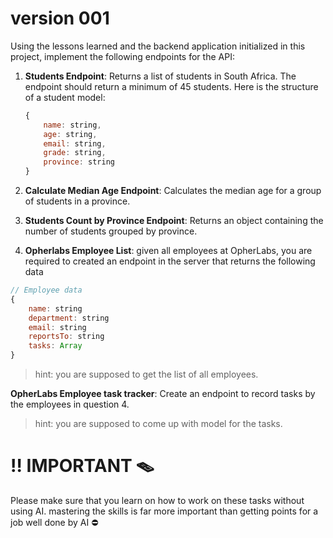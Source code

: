 #  version 001

Using the lessons learned and the backend application initialized in this project, implement the following endpoints for the API:

1. **Students Endpoint**: Returns a list of students in South Africa. The endpoint should return a minimum of 45 students. Here is the structure of a student model:
   ```js
   {
       name: string,
       age: string,
       email: string,
       grade: string,
       province: string
   }
   ```

2. **Calculate Median Age Endpoint**: Calculates the median age for a group of students in a province.

3. **Students Count by Province Endpoint**: Returns an object containing the number of students grouped by province.
4. **Opherlabs Employee List**: given all employees at OpherLabs, you are required to created an endpoint in the server that returns the following data

```js
// Employee data
{
    name: string
    department: string
    email: string
    reportsTo: string
    tasks: Array
}
```
> hint: you are supposed to get the list of all employees.

**OpherLabs Employee task tracker**: Create an endpoint to record tasks by the employees in question 4.
> hint: you are supposed to come up with model for the tasks.


# ‼️ IMPORTANT 🪤
Please make sure that you learn on how to work on these tasks without using AI. mastering the skills is far more important than getting points for a job well done by AI ⛔️

